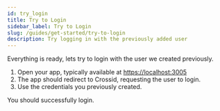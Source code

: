 ```yaml
---
id: try_login
title: Try to Login
sidebar_label: Try to Login
slug: /guides/get-started/try-to-login
description: Try logging in with the previously added user
---
```


Everything is ready, lets try to login with the user we created previously.

1. Open your app, typically available at [https://localhost:3005](https://localhost:3005)
1. The app should redirect to Crossid, requesting the user to login.
1. Use the credentials you previously created.

You should successfully login.
